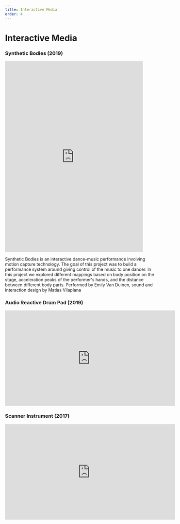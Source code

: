 ```yaml
---
title: Interactive Media
order: 4
---
```

# Interactive Media

### Synthetic Bodies (2019)
              
<iframe width="90%" height="630" src="https://www.youtube.com/embed/KcdfjNyvRmg" frameborder="0" allow="accelerometer; autoplay; encrypted-media; gyroscope; picture-in-picture" allowfullscreen></iframe>

Synthetic Bodies is an interactive dance-music performance involving motion capture technology. The goal of this project was to build a performance system around giving control of the music to one dancer. In this project we explored different mappings based on body position on the stage, acceleration peaks of the performer's hands, and the distance between different body parts. Performed by Emily Van Duinen, sound and interaction design by Matias Vilaplana

### Audio Reactive Drum Pad (2019)

<iframe width="560" height="315" src="https://www.youtube.com/embed/8MUhB41oi88" frameborder="0" allow="accelerometer; autoplay; encrypted-media; gyroscope; picture-in-picture" allowfullscreen></iframe>
          
### Scanner Instrument (2017)

<iframe width="560" height="315" src="https://www.youtube.com/embed/W8XBDt4V0iw" frameborder="0" allow="accelerometer; autoplay; encrypted-media; gyroscope; picture-in-picture" allowfullscreen></iframe>